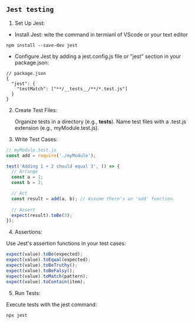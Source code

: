 ## `Jest testing`

1. Set Up Jest:

+ Install Jest:
wite the command in termianl of VScode or your text editor
``````
npm install --save-dev jest
``````
+ Configure Jest by adding a jest.config.js file or "jest" section in your package.json:

``````
// package.json
{
  "jest": {
    "testMatch": ["**/__tests__/**/*.test.js"]
  }
}
``````
2. Create Test Files:

    Organize tests in a directory (e.g., __tests__).
    Name test files with a .test.js extension (e.g., myModule.test.js).
3. Write Test Cases:

``````js
// myModule.test.js
const add = require('./myModule');

test('Adding 1 + 2 should equal 3', () => {
  // Arrange
  const a = 1;
  const b = 2;

  // Act
  const result = add(a, b); // Assume there's an 'add' function.
  
  // Assert
  expect(result).toBe(3);
});
``````
4. Assertions:

Use Jest's assertion functions in your test cases:

``````js
expect(value).toBe(expected);
expect(value).toEqual(expected);
expect(value).toBeTruthy();
expect(value).toBeFalsy();
expect(value).toMatch(pattern);
expect(value).toContain(item);
``````
5. Run Tests:

Execute tests with the jest command:

``````
npx jest
``````
